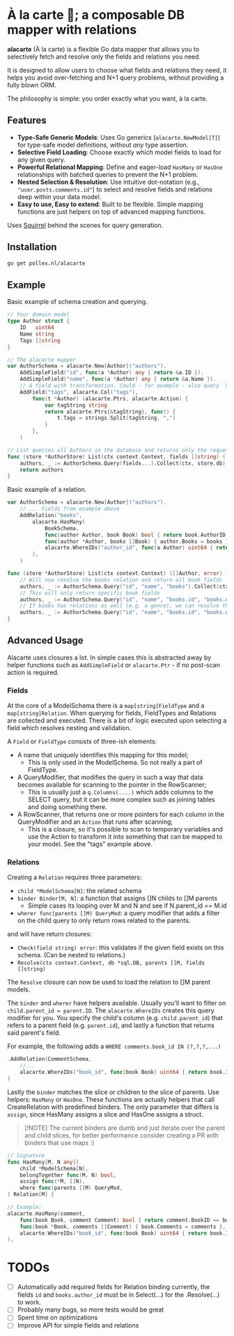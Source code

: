 # À la carte 🥞; a composable DB mapper with relations

**alacarte** (À la carte) is a flexible Go data mapper that allows you to selectively fetch and resolve only the fields 
and relations you need.

It is designed to allow users to choose what fields and relations they need, it helps you avoid over-fetching and N+1 
query problems, without providing a fully blown ORM.

The philosophy is simple: you order exactly what you want, à la carte.

## Features

  * **Type-Safe Generic Models**: Uses Go generics (`alacarte.NewModel[T]`) for type-safe model definitions, without 
    *any* type assertion.
  * **Selective Field Loading**: Choose exactly which model fields to load for any given query.
  * **Powerful Relational Mapping**: Define and eager-load `HasMany` or `HasOne` relationships with batched queries to prevent the N+1 problem.
  * **Nested Selection & Resolution**: Use intuitive dot-notation (e.g., `"user.posts.comments.id"`) to select and resolve fields and relations deep within your data model.
  * **Easy to use, Easy to extend**: Built to be flexible. Simple mapping functions are just helpers on top of advanced mapping functions.

Uses [Squirrel](https://github.com/Masterminds/squirrel) behind the scenes for query generation.

## Installation

```sh
go get pollex.nl/alacarte
```

## Example

Basic example of schema creation and querying.

```go
// Your domain model
type Author struct {
    ID   uint64
    Name string
    Tags []string
}

// The alacarte mapper
var AuthorSchema = alacarte.New[Author]("authors"). 
    AddSimpleField("id", func(a *Author) any { return &a.ID }).
    AddSimpleField("name", func(a *Author) any { return &a.Name }).
    // A field with transformation. Could - for example - also query `ST_X(loc), ST_Y(loc)` and map to []float64
    AddField("tags", alacarte.Col("tags"),
        func(t *Author) (alacarte.Ptrs, alacarte.Action) {
            var tagString string
            return alacarte.Ptrs{&tagString}, func() {
                t.Tags = strings.Split(tagString, ",")
            }
        },
    )

// List queries all Authors in the database and returns only the requested `fields` for the authors.
func (store *AuthorStore) List(ctx context.Context, fields []string) ([]Author, error) {
    authors, _ := AuthorSchema.Query(fields...).Collect(ctx, store.db)
    return authors
}

```

Basic example of a relation.

```go
var AuthorSchema = alacarte.New[Author]("authors"). 
    // ... Fields from example above
    AddRelation("books",
		alacarte.HasMany(
			BookSchema,
			func(author Author, book Book) bool { return book.AuthorID == author.ID },
			func(author *Author, books []Book) { author.Books = books },
            alacarte.WhereIDs("author_id", func(a Author) uint64 { return a.ID }),
		),
	)

func (store *AuthorStore) List(ctx context.Context) ([]Author, error) {
    // Will now resolve the books relation and return all book fields
    authors, _ := AuthorSchema.Query("id", "name", "books").Collect(ctx, store.db)
    // This will only return specific book fields
    authors, _ := AuthorSchema.Query("id", "name", "books.id", "books.name").Collect(ctx, store.db)
    // If books has relations as well (e.g. a genre), we can resolve them too.
    authors, _ := AuthorSchema.Query("id", "name", "books.id", "books.genre.name").Collect(ctx, store.db)
}
```

## Advanced Usage

Alacarte uses closures a lot. In simple cases this is abstracted away by helper functions such as `AddSimpleField` or 
`alacarte.Ptr` - if no post-scan action is required. 

### Fields

At the core of a ModelSchema there is a `map[string]FieldType` and a `map[string]Relation`. When querying for fields, 
FieldTypes and Relations are collected and executed. There is a bit of logic executed upon selecting a field which
resolves nesting and validation.

A `Field` or `FieldType` consists of three-ish elements:

- A name that uniquely identifies this mapping for this model;
    - This is only used in the ModelSchema. So not really a part of FieldType.
- A QueryModifier, that modifies the query in such a way that data becomes available for scanning to the pointer 
        in the RowScanner;
    - This is usually just a `q.Columns(....)` which adds columns to the SELECT query, but it can be more complex
        such as joining tables and doing something there.
- A RowScanner, that returns one or more pointers for each column in the QueryModifier and an `Action` that runs after scanning;
    - This is a closure, so it's possible to scan to temporary variables and use the Action to transform it into
        something that can be mapped to your model. See the "tags" example above.

### Relations

Creating a `Relation` requires three parameters:

- `child *ModelSchema[N]`: the related schema
- `binder Binder[M, N]`: a function that assigns []N childs to []M parents
    - Simple cases its looping over M and N and see if N.parent_id == M.id
- `wherer func(parents []M) QueryMod`: a query modifier that adds a filter on the child query to only return rows
    related to the parents.

and will have return closures:

- `Check(field string) error`: this validates if the given field exists on this schema. (Can be nested to relations.)
- `Resolve(ctx context.Context, db *sql.DB, parents []M, fields []string)`

The `Resolve` closure can now be used to load the relation to []M parent models.

The `binder` and `wherer` have helpers available. Usually you'll want to filter on `child.parent_id = parent.ID`. The 
`alacarte.WhereIDs` creates this query modifier for you. You specify the child's column (e.g. `child.parent_id`) that 
refers to a parent field (e.g. `parent.id`), and lastly a function that returns said parent's field.

For example, the following adds a `WHERE comments.book_id IN (?,?,?,...)`

```go
.AddRelation(CommentSchema,
    //...
    alacarte.WhereIDs("book_id", func(book Book) uint64 { return book.ID }),
)
```

Lastly the `binder` matches the slice or children to the slice of parents. Use helpers: `HasMany` or `HasOne`. These 
functions are actually helpers that call CreateRelation with predefined binders. The only parameter that differs is 
`assign`, since HasMany assigns a slice and HasOne assigns a struct.

> [!NOTE] The current binders are dumb and just iterate over the parent and child slices, for better performance 
> consider creating a PR with binders that use maps :)

```go
// Signature
func HasMany[M, N any](
	child *ModelSchema[N],
	belongTogether func(M, N) bool,
	assign func(*M, []N),
	where func(parents []M) QueryMod,
) Relation[M] {

// Example:
alacarte.HasMany(comment,
    func(book Book, comment Comment) bool { return comment.BookID == book.ID },
    func(book *Book, comments []Comment) { book.Comments = comments },
    alacarte.WhereIDs("book_id", func(book Book) uint64 { return book.ID }),
),
```

# TODOs

- [ ] Automatically add required fields for Relation binding
    currently, the fields `id` and `books.author_id` must be in Select(...) for the .Resolve(...) to work.
- [ ] Probably many bugs, so more tests would be great
- [ ] Spent time on optimizations
- [ ] Improve API for simple fields and relations
